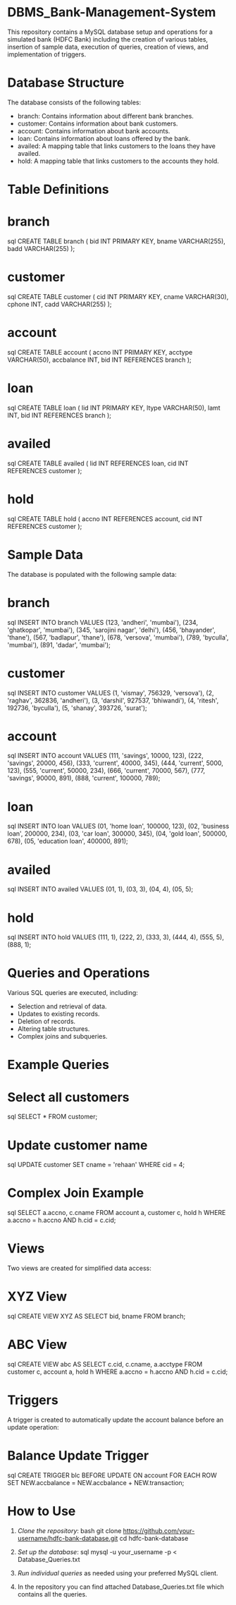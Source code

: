 # DBMS_Bank-Management-System

This repository contains a MySQL database setup and operations for a simulated bank (HDFC Bank) including the creation of various tables, insertion of sample data, execution of queries, creation of views, and implementation of triggers.

# Database Structure

The database consists of the following tables:
- branch: Contains information about different bank branches.
- customer: Contains information about bank customers.
- account: Contains information about bank accounts.
- loan: Contains information about loans offered by the bank.
- availed: A mapping table that links customers to the loans they have availed.
- hold: A mapping table that links customers to the accounts they hold.

# Table Definitions
# branch
sql
CREATE TABLE branch (
    bid INT PRIMARY KEY,
    bname VARCHAR(255),
    badd VARCHAR(255)
);


# customer
sql
CREATE TABLE customer (
    cid INT PRIMARY KEY,
    cname VARCHAR(30),
    cphone INT,
    cadd VARCHAR(255)
);


# account
sql
CREATE TABLE account (
    accno INT PRIMARY KEY,
    acctype VARCHAR(50),
    accbalance INT,
    bid INT REFERENCES branch
);


# loan
sql
CREATE TABLE loan (
    lid INT PRIMARY KEY,
    ltype VARCHAR(50),
    lamt INT,
    bid INT REFERENCES branch
);


# availed
sql
CREATE TABLE availed (
    lid INT REFERENCES loan,
    cid INT REFERENCES customer
);


# hold
sql
CREATE TABLE hold (
    accno INT REFERENCES account,
    cid INT REFERENCES customer
);


# Sample Data
The database is populated with the following sample data:

# branch
sql
INSERT INTO branch VALUES (123, 'andheri', 'mumbai'), 
                          (234, 'ghatkopar', 'mumbai'), 
                          (345, 'sarojini nagar', 'delhi'), 
                          (456, 'bhayander', 'thane'), 
                          (567, 'badlapur', 'thane'), 
                          (678, 'versova', 'mumbai'), 
                          (789, 'byculla', 'mumbai'), 
                          (891, 'dadar', 'mumbai');


# customer
sql
INSERT INTO customer VALUES (1, 'vismay', 756329, 'versova'), 
                            (2, 'raghav', 362836, 'andheri'), 
                            (3, 'darshil', 927537, 'bhiwandi'), 
                            (4, 'ritesh', 192736, 'byculla'), 
                            (5, 'shanay', 393726, 'surat');


# account
sql
INSERT INTO account VALUES (111, 'savings', 10000, 123), 
                           (222, 'savings', 20000, 456), 
                           (333, 'current', 40000, 345), 
                           (444, 'current', 5000, 123), 
                           (555, 'current', 50000, 234), 
                           (666, 'current', 70000, 567), 
                           (777, 'savings', 90000, 891), 
                           (888, 'current', 100000, 789);


# loan
sql
INSERT INTO loan VALUES (01, 'home loan', 100000, 123), 
                        (02, 'business loan', 200000, 234), 
                        (03, 'car loan', 300000, 345), 
                        (04, 'gold loan', 500000, 678), 
                        (05, 'education loan', 400000, 891);


# availed
sql
INSERT INTO availed VALUES (01, 1), 
                           (03, 3), 
                           (04, 4), 
                           (05, 5);


# hold
sql
INSERT INTO hold VALUES (111, 1), 
                        (222, 2), 
                        (333, 3), 
                        (444, 4), 
                        (555, 5), 
                        (888, 1);


# Queries and Operations
Various SQL queries are executed, including:
- Selection and retrieval of data.
- Updates to existing records.
- Deletion of records.
- Altering table structures.
- Complex joins and subqueries.

# Example Queries

# Select all customers
sql
SELECT * FROM customer;


# Update customer name
sql
UPDATE customer 
SET cname = 'rehaan' 
WHERE cid = 4;


# Complex Join Example
sql
SELECT a.accno, c.cname 
FROM account a, customer c, hold h 
WHERE a.accno = h.accno AND h.cid = c.cid;


# Views

Two views are created for simplified data access:

# XYZ View
sql
CREATE VIEW XYZ AS 
SELECT bid, bname 
FROM branch;

# ABC View
sql
CREATE VIEW abc AS 
SELECT c.cid, c.cname, a.acctype 
FROM customer c, account a, hold h 
WHERE a.accno = h.accno AND h.cid = c.cid;


# Triggers

A trigger is created to automatically update the account balance before an update operation:

# Balance Update Trigger
sql
CREATE TRIGGER blc 
BEFORE UPDATE ON account 
FOR EACH ROW 
SET NEW.accbalance = NEW.accbalance + NEW.transaction;


# How to Use

1. *Clone the repository*:
   bash
   git clone https://github.com/your-username/hdfc-bank-database.git
   cd hdfc-bank-database
   
2. *Set up the database*:
   sql
   mysql -u your_username -p < Database_Queries.txt

3. *Run individual queries* as needed using your preferred MySQL client.

4. In the repository you can find attached Database_Queries.txt file which contains all the queries.
